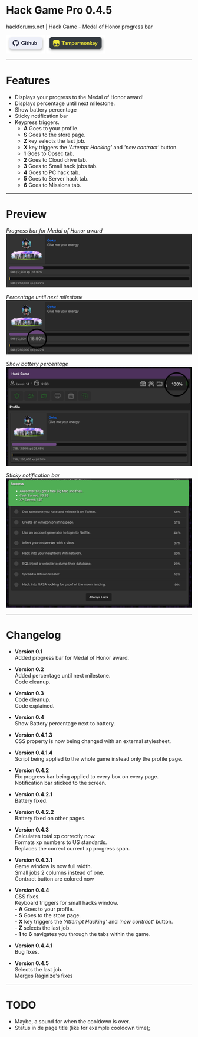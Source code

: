 # Hack Game Pro 0.4.5
 hackforums.net | Hack Game - Medal of Honor progress bar

[<img src="imgs/btn1.svg?raw=true" height="50">](https://github.com/Flexxkii/Hack-Game-Pro)
[<img src="imgs/btn2.svg?raw=true" height="50">](https://github.com/Flexxkii/Hack-Game-Pro/raw/main/Hack%20Game%20-%20Medal%20of%20Honor%20progress%20bar.user.js)

 ---

# Features

-	Displays your progress to the Medal of Honor award!
-	Displays percentage until next milestone.
-	Show battery percentage
-	Sticky notification bar
-	Keypress triggers.
	-	**A** Goes to your profile.
	-	**S** Goes to the store page.
	-	**Z** key selects the last job.
	-	**X** key triggers the *'Attempt Hacking'* and *'new contract'* button.
	-	**1** Goes to Opsec tab.
	-	**2** Goes to Cloud drive tab.
	-	**3** Goes to Small hack jobs tab.
	-	**4** Goes to PC hack tab.
	-	**5** Goes to Server hack tab.
	-	**6** Goes to Missions tab.

 ---

# Preview

*Progress bar for Medal of Honor award*
![Preview](imgs/preview2.png?raw=true "Preview")

*Percentage until next milestone*
![Preview](imgs/preview.png?raw=true "Preview")

*Show battery percentage*
![Preview](imgs/preview3.png?raw=true "Preview")

*Sticky notification bar*
![Preview](imgs/preview4.png?raw=true "Preview")

---

# Changelog
-	**Version 0.1**\
	Added progress bar for Medal of Honor award.

-	**Version 0.2**\
	Added percentage until next milestone.\
	Code cleanup.

-	**Version 0.3**\
	Code cleanup.\
	Code explained.

-	**Version 0.4**\
	Show Battery percentage next to battery.

-	**Version 0.4.1.3**\
	CSS property is now being changed with an external stylesheet.

-	**Version 0.4.1.4**\
	Script being applied to the whole game instead only the profile page.

-	**Version 0.4.2**\
	Fix progress bar being applied to every box on every page.\
	Notification bar sticked to the screen.

-	**Version 0.4.2.1**\
	Battery fixed.

-	**Version 0.4.2.2**\
	Battery fixed on other pages.

-	**Version 0.4.3**\
	Calculates total xp correctly now.\
	Formats xp numbers to US standards.\
	Replaces the correct current xp progress span.

-	**Version 0.4.3.1**\
	Game window is now full width.\
	Small jobs 2 columns instead of one.\
	Contract button are colored now

-	**Version 0.4.4**\
	CSS fixes.\
	Keyboard triggers for small hacks window.\
		-	**A** Goes to your profile.\
		-	**S** Goes to the store page.\
		-	**X** key triggers the *'Attempt Hacking'* and *'new contract'* button.\
		-	**Z** selects the last job.\
		-	**1** to **6** navigates you through the tabs within the game.

-	**Version 0.4.4.1**\
	Bug fixes.

-	**Version 0.4.5**\
	Selects the last job.\
	Merges Raginize's fixes

---

# TODO

-	Maybe, a sound for when the cooldown is over.
-	Status in de page title (like for example cooldown time);

